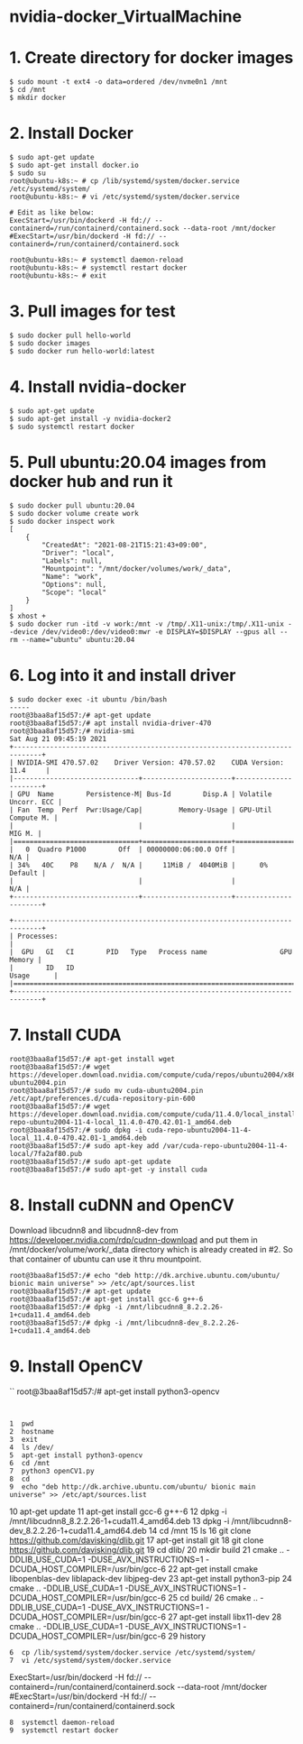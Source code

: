 # nvidia-docker_VirtualMachine

# 1. Create directory for docker images
```
$ sudo mount -t ext4 -o data=ordered /dev/nvme0n1 /mnt
$ cd /mnt
$ mkdir docker
```

# 2. Install Docker
```
$ sudo apt-get update
$ sudo apt-get install docker.io
$ sudo su
root@ubuntu-k8s:~ # cp /lib/systemd/system/docker.service /etc/systemd/system/
root@ubuntu-k8s:~ # vi /etc/systemd/system/docker.service 

# Edit as like below:
ExecStart=/usr/bin/dockerd -H fd:// --containerd=/run/containerd/containerd.sock --data-root /mnt/docker
#ExecStart=/usr/bin/dockerd -H fd:// --containerd=/run/containerd/containerd.sock

root@ubuntu-k8s:~ # systemctl daemon-reload
root@ubuntu-k8s:~ # systemctl restart docker
root@ubuntu-k8s:~ # exit
```

# 3. Pull images for test
```
$ sudo docker pull hello-world
$ sudo docker images
$ sudo docker run hello-world:latest
```

# 4. Install nvidia-docker
```
$ sudo apt-get update
$ sudo apt-get install -y nvidia-docker2
$ sudo systemctl restart docker
```

# 5. Pull ubuntu:20.04 images from docker hub and run it
```
$ sudo docker pull ubuntu:20.04
$ sudo docker volume create work
$ sudo docker inspect work
[
    {
        "CreatedAt": "2021-08-21T15:21:43+09:00",
        "Driver": "local",
        "Labels": null,
        "Mountpoint": "/mnt/docker/volumes/work/_data",
        "Name": "work",
        "Options": null,
        "Scope": "local"
    }
]
$ xhost +
$ sudo docker run -itd -v work:/mnt -v /tmp/.X11-unix:/tmp/.X11-unix --device /dev/video0:/dev/video0:mwr -e DISPLAY=$DISPLAY --gpus all --rm --name="ubuntu" ubuntu:20.04
```


# 6. Log into it and install driver
```
$ sudo docker exec -it ubuntu /bin/bash
-----
root@3baa8af15d57:/# apt-get update
root@3baa8af15d57:/# apt install nvidia-driver-470
root@3baa8af15d57:/# nvidia-smi
Sat Aug 21 09:45:19 2021       
+-----------------------------------------------------------------------------+
| NVIDIA-SMI 470.57.02    Driver Version: 470.57.02    CUDA Version: 11.4     |
|-------------------------------+----------------------+----------------------+
| GPU  Name        Persistence-M| Bus-Id        Disp.A | Volatile Uncorr. ECC |
| Fan  Temp  Perf  Pwr:Usage/Cap|         Memory-Usage | GPU-Util  Compute M. |
|                               |                      |               MIG M. |
|===============================+======================+======================|
|   0  Quadro P1000        Off  | 00000000:06:00.0 Off |                  N/A |
| 34%   40C    P8    N/A /  N/A |     11MiB /  4040MiB |      0%      Default |
|                               |                      |                  N/A |
+-------------------------------+----------------------+----------------------+
                                                                               
+-----------------------------------------------------------------------------+
| Processes:                                                                  |
|  GPU   GI   CI        PID   Type   Process name                  GPU Memory |
|        ID   ID                                                   Usage      |
|=============================================================================|
+-----------------------------------------------------------------------------+
```
# 7. Install CUDA
```
root@3baa8af15d57:/# apt-get install wget
root@3baa8af15d57:/# wget https://developer.download.nvidia.com/compute/cuda/repos/ubuntu2004/x86_64/cuda-ubuntu2004.pin
root@3baa8af15d57:/# sudo mv cuda-ubuntu2004.pin /etc/apt/preferences.d/cuda-repository-pin-600
root@3baa8af15d57:/# wget https://developer.download.nvidia.com/compute/cuda/11.4.0/local_installers/cuda-repo-ubuntu2004-11-4-local_11.4.0-470.42.01-1_amd64.deb
root@3baa8af15d57:/# sudo dpkg -i cuda-repo-ubuntu2004-11-4-local_11.4.0-470.42.01-1_amd64.deb
root@3baa8af15d57:/# sudo apt-key add /var/cuda-repo-ubuntu2004-11-4-local/7fa2af80.pub
root@3baa8af15d57:/# sudo apt-get update
root@3baa8af15d57:/# sudo apt-get -y install cuda
```

# 8. Install cuDNN and OpenCV
Download libcudnn8 and libcudnn8-dev from https://developer.nvidia.com/rdp/cudnn-download and put them in /mnt/docker/volume/work/\_data directory which is already created in #2. So that container of ubuntu can use it thru mountpoint.
```
root@3baa8af15d57:/# echo "deb http://dk.archive.ubuntu.com/ubuntu/ bionic main universe" >> /etc/apt/sources.list
root@3baa8af15d57:/# apt-get update
root@3baa8af15d57:/# apt-get install gcc-6 g++-6
root@3baa8af15d57:/# dpkg -i /mnt/libcudnn8_8.2.2.26-1+cuda11.4_amd64.deb 
root@3baa8af15d57:/# dpkg -i /mnt/libcudnn8-dev_8.2.2.26-1+cuda11.4_amd64.deb 
```

# 9. Install OpenCV

``
root@3baa8af15d57:/# apt-get install python3-opencv
```


```
    1  pwd
    2  hostname
    3  exit
    4  ls /dev/
    5  apt-get install python3-opencv
    6  cd /mnt
    7  python3 openCV1.py 
    8  cd
    9  echo "deb http://dk.archive.ubuntu.com/ubuntu/ bionic main universe" >> /etc/apt/sources.list
   10  apt-get update
   11  apt-get install gcc-6 g++-6
   12  dpkg -i /mnt/libcudnn8_8.2.2.26-1+cuda11.4_amd64.deb 
   13  dpkg -i /mnt/libcudnn8-dev_8.2.2.26-1+cuda11.4_amd64.deb 
   14  cd /mnt
   15  ls
   16  git clone https://github.com/davisking/dlib.git
   17  apt-get install git
   18  git clone https://github.com/davisking/dlib.git
   19  cd dlib/
   20  mkdir build
   21  cmake .. -DDLIB_USE_CUDA=1 -DUSE_AVX_INSTRUCTIONS=1 -DCUDA_HOST_COMPILER=/usr/bin/gcc-6
   22  apt-get install cmake libopenblas-dev liblapack-dev libjpeg-dev
   23  apt-get install python3-pip
   24  cmake .. -DDLIB_USE_CUDA=1 -DUSE_AVX_INSTRUCTIONS=1 -DCUDA_HOST_COMPILER=/usr/bin/gcc-6
   25  cd build/
   26  cmake .. -DDLIB_USE_CUDA=1 -DUSE_AVX_INSTRUCTIONS=1 -DCUDA_HOST_COMPILER=/usr/bin/gcc-6
   27  apt-get install libx11-dev
   28  cmake .. -DDLIB_USE_CUDA=1 -DUSE_AVX_INSTRUCTIONS=1 -DCUDA_HOST_COMPILER=/usr/bin/gcc-6
   29  history



    6  cp /lib/systemd/system/docker.service /etc/systemd/system/
    7  vi /etc/systemd/system/docker.service 

ExecStart=/usr/bin/dockerd -H fd:// --containerd=/run/containerd/containerd.sock --data-root /mnt/docker
#ExecStart=/usr/bin/dockerd -H fd:// --containerd=/run/containerd/containerd.sock




    8  systemctl daemon-reload
    9  systemctl restart docker


```
